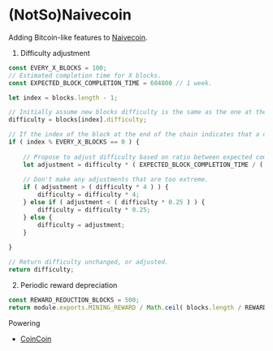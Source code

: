 # (NotSo)Naivecoin

Adding Bitcoin-like features to [Naivecoin](https://github.com/conradoqg/naivecoin).

1. Difficulty adjustment

```javascript
const EVERY_X_BLOCKS = 100;
// Estimated completion time for X blocks.
const EXPECTED_BLOCK_COMPLETION_TIME = 604800 // 1 week.

let index = blocks.length - 1;

// Initially assume new blocks difficulty is the same as the one at the end of the chain.
difficulty = blocks[index].difficulty;

// If the index of the block at the end of the chain indicates that a difficulty adjustment may need to take place (for the next block).
if ( index % EVERY_X_BLOCKS == 0 ) {
	
	// Propose to adjust difficulty based on ratio between expected completion time of last block set and actual completion time.
	let adjustment = difficulty * ( EXPECTED_BLOCK_COMPLETION_TIME / ( blocks[index].timestamp - blocks[index - EVERY_X_BLOCKS].timestamp ) );
	
	// Don't make any adjustments that are too extreme.
	if ( adjustment > ( difficulty * 4 ) ) {
		difficulty = difficulty * 4;
	} else if ( adjustment < ( difficulty * 0.25 ) ) {
		difficulty = difficulty * 0.25;
	} else {
		difficulty = adjustment;
	}
	
}

// Return difficulty unchanged, or adjusted.
return difficulty;
```

2. Periodic reward depreciation

```javascript
const REWARD_REDUCTION_BLOCKS = 500;
return module.exports.MINING_REWARD / Math.ceil( blocks.length / REWARD_REDUCTION_BLOCKS );
```

Powering 

* [CoinCoin](https://github.com/martinchapman/coincoin)